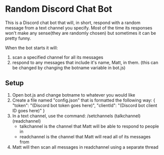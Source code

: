 # Random Discord Chat Bot
This is a Discord chat bot that will, in short, respond with a random message from a text channel you specify.
Most of the time its responses won't make any sense(they are randomly chosen) but sometimes it can be pretty funny.

When the bot starts it will:
1. scan a specified channel for all its messages
2. respond to any messages that include it's name, Matt, in them. (this can be changed by changing the botname variable in bot.js)

## Setup
1. Open bot.js and change botname to whatever you would like
2. Create a file named "config.json" that is formatted the following way:
      {
        "token":	"(Discord bot token goes here)",
        "clientId":	"(Discord bot client ID goes here)"
      }
3. In a text channel, use the command: /setchannels (talkchannel) (readchannel)
      - talkchannel is the channel that Matt will be able to respond to people in
      - readchannel is the channel that Matt will read all of its messages from
4. Matt will then scan all messages in readchannel using a separate thread
